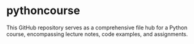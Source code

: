 # pythoncourse
This GitHub repository serves as a comprehensive file hub for a Python course, encompassing lecture notes, code examples, and assignments.
